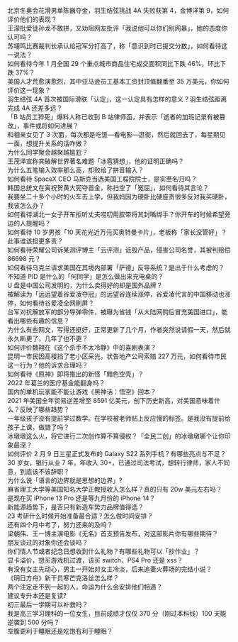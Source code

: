 北京冬奥会花滑男单陈巍夺金，羽生结弦挑战 4A 失败获第 4，金博洋第 9，如何评价他们的表现？  
王濛批爱徒孙龙不敢拼，又劝阻网友批评「我说他可以你们别网暴」，她的态度你认可吗？  
苏翊鸣比赛裁判长承认给冠军分打高了，称「意识到时已提交分数」，如何看待这一说法？  
如何看待今年 1 月全国 29 个重点城市商品住宅成交面积同比下跌 46%，环比下跌 37%？  
美国人才荒愈演愈烈，其中亚马逊员工基本工资封顶值翻番至 35 万美元，你如何评价这一现象？  
羽生结弦 4A 首次被国际滑联「认定」，这一认定具有怎样的意义？羽生结弦距离完成 4A 还差多远？  
「B 站员工猝死」爆料人称已收到 B 站律师函，并表示「逝者的加班记录有被篡改」，事件或将如何进展？  
和相亲女见了 3 次面，每次都是吃饭—看电影—逛街，然后就回去了，每星期见一面，想提升关系的话咋做？  
为什么同学聚会越聚越尴尬？  
王茂泽宣称其破解世界著名难题「冰雹猜想」，他的证明正确吗？  
为什么五笔输入效率那么高，却败给了拼音输入？  
如何看待 SpaceX CEO 马斯克当选美国工程院院士，是实至名归吗？  
韩国总统文在寅祝贺黄大宪夺首金，称扫空了「冤屈」，如何看待其言论？  
我要坐二十多个小时的火车去上学，但我妈因为硬卧比硬座贵很多反对我买硬卧，我该怎么办？  
如何看待湖北一女子开车拒听丈夫唠叨用胶带将其封嘴绑手？你开车的时候希望旁边的人提醒吗？  
如何看待 10 岁男孩「10 天花光近万元买奥特曼卡片」，老板称「家长没管好」？此事谁该担更多责？  
如何看待荣耀公司诉某测评博主「云评测」诋毁产品，侵害公司名誉，其被判赔偿 86698 元？  
如何看待乌克兰请求美国在其境内部署「萨德」反导系统？是出于什么考虑的？  
不知道 PID 是什么的「何同学」是怎么做出来充电桌的？  
U 盘是中国公司发明的，为什么卖得好的却是国外品牌？  
被解读为「远远望着谷爱凌夺冠」的远望谷连续涨停，谷爱凌代言的中国移动也涨停，如何看待谷爱凌全网刷屏？  
台军对抗解放军的部分导弹零件，被曝为省钱「从大陆网购后冒充美国进口」，能看出哪些有趣的信息？  
为什么有些网文，写得还挺好，正常更新了几个月，作者突然说请假一天，然后就永久断更了，几年了也不更？  
如何评价魏翔在《这个杀手不太冷静》中的喜剧表演？  
昆明一市民因高楼挡了老小区采光，状告地产公司索赔 227 万元，如何看待市民这一行为？他的诉求合理吗？  
如何看待《原神》即将推出的新怪「黯色空壳」？  
2022 年葛兰的医疗基金能翻身吗？  
国内的单机玩家能不能让游戏《黑神话：悟空》回本？  
2021 年美国全年贸易逆差增至 8591 亿美元，创下历史新高，对美国意味着什么？反映了哪些趋势？  
一年级孩子没有提前学过数学。在学校被老师贴上反应慢的标签。是我没有提前给孩子上课，做错了吗？  
冰墩墩这么火，将它进行二次创作算不算侵权？「全民二创」的冰墩墩哪个让你印象最深？  
如何评价 2 月 9 日三星正式发布的 Galaxy S22 系列手机？有哪些亮点与不足？  
30 岁女，银行从业 7 年，年收入 30+，已通过司法考试，想转行律师，家人不同意，到底该不该辞职？  
为什么说「语言的边界就是思想的边界」?  
麻省理工大学等美国知名大学正教授收入怎么样？真的只有 20w 美元左右吗？  
是现在买 iPhone 13 Pro 还是等九月份的 iPhone 14？  
新能源趋势下，是否只有新造车势力品牌值得选？  
23 考研什么时候开始准备最合适？怎么做时间安排？  
还有四个月中考了，努力还来的及吗？  
梁朝伟、王一博主演电影《无名》首支预告发布，对这部影片你有哪些期待？  
朋友谈过的对象你还会谈吗？  
你们情人节或者纪念日想收到什么礼物？有哪些礼物可以「抄作业」？  
显卡溢价，想买游戏机过渡，该买 switch、PS4 Pro 还是 xss？  
有没有女主先动心，男主一开始对女主冷淡，后来追妻火葬场的完结小说？  
《明日方舟》新干员寒芒克洛丝怎么样？  
两个注定走不到一起的人，命运为什么会安排他们相遇？  
建议专升本还是复读?  
初三最后一学期可以补救吗？  
我是高三学习理科的一位女生，目前成绩才仅仅 370 分（刚过本科线）100 天能逆袭到 500 分吗？  
空腹更利于睡眠还是吃饱有利于睡眠？  
